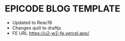 # EPICODE BLOG TEMPLATE

- Updated to Reac18
- Changes quill to draftjs
- FE URL https://u2-w2-fe.vercel.app/
